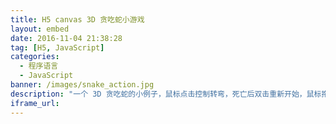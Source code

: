 ```yaml
---
title: H5 canvas 3D 贪吃蛇小游戏
layout: embed
date: 2016-11-04 21:38:28
tag: [H5, JavaScript]
categories:
  - 程序语言
  - JavaScript
banner: /images/snake_action.jpg
description: "一个 3D 贪吃蛇的小例子，鼠标点击控制转弯，死亡后双击重新开始，鼠标拖动旋转屏幕，wasd 键漫游世界~~ 我知道大家可以写得更好~嗯，要改进的地方有很多~~欢迎评论！"
iframe_url: 
---
```

